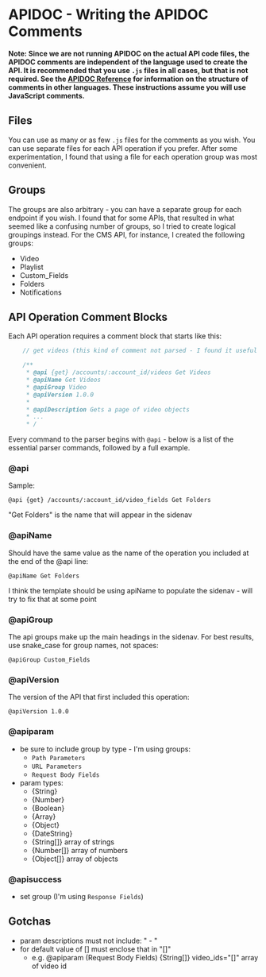 # APIDOC - Writing the APIDOC Comments

**Note: Since we are not running APIDOC on the actual API code files, the APIDOC comments are independent of the language used to create the API. It is recommended that you use `.js` files in all cases, but that is not required. See the [APIDOC Reference](http://apidocjs.com/) for information on the structure of comments in other languages. These instructions assume you will use JavaScript comments.**

## Files

You can use as many or as few `.js` files for the comments as you wish. You can use separate files for each API operation if you prefer. After some experimentation, I found that using a file for each operation group was most convenient.

## Groups

The groups are also arbitrary - you can have a separate group for each endpoint if you wish. I found that for some APIs, that resulted in what seemed like a confusing number of groups, so I tried to create logical groupings instead. For the CMS API, for instance, I created the following groups:

* Video
* Playlist
* Custom_Fields
* Folders
* Notifications

## API Operation Comment Blocks

Each API operation requires a comment block that starts like this:

```js
    // get videos (this kind of comment not parsed - I found it useful for finding blocks in long files)

    /**
     * @api {get} /accounts/:account_id/videos Get Videos
     * @apiName Get Videos
     * @apiGroup Video
     * @apiVersion 1.0.0
     *
     * @apiDescription Gets a page of video objects
     * ...
     * /
```

Every command to the parser begins with `@api` - below is a list of the essential parser commands, followed by a full example.

### @api

Sample:

    @api {get} /accounts/:account_id/video_fields Get Folders

"Get Folders" is the name that will appear in the sidenav

### @apiName

Should have the same value as the name of the operation you included at the end of the @api line:

    @apiName Get Folders

I think the template should be using apiName to populate the sidenav - will try to fix that at some point

### @apiGroup

The api groups make up the main headings in the sidenav. For best results, use snake_case for group names, not spaces:

    @apiGroup Custom_Fields

### @apiVersion

The version of the API that first included this operation:

    @apiVersion 1.0.0

### @apiparam

- be sure to include group by type - I'm using groups:
    - `Path Parameters`
    - `URL Parameters`
    - `Request Body Fields`
- param types:
    - {String}
    - {Number}
    - {Boolean}
    - {Array}
    - {Object}
    - {DateString}
    - {String[]} array of strings
    - {Number[]} array of numbers
    - {Object[]} array of objects

### @apisuccess

- set group (I'm using `Response Fields`)

## Gotchas

- param descriptions must not include: " - "
- for default value of [] must enclose that in "[]"
    - e.g. @apiparam (Request Body Fields) {String[]} video_ids="[]" array of video id
